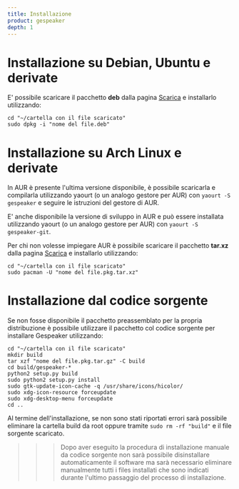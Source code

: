 ```yaml
---
title: Installazione
product: gespeaker
depth: 1
---
```


# Installazione su Debian, Ubuntu e derivate

E' possibile scaricare il pacchetto **deb** dalla pagina [Scarica](../download) e installarlo utilizzando:

	cd "~/cartella con il file scaricato"
    sudo dpkg -i "nome del file.deb"

# Installazione su Arch Linux e derivate

In AUR è presente l'ultima versione disponibile, è possibile scaricarla e compilarla utilizzando yaourt (o un analogo gestore per AUR) con ```yaourt -S gespeaker``` e seguire le istruzioni del gestore di AUR.

E' anche disponibile la versione di sviluppo in AUR e può essere installata utilizzando yaourt (o un analogo gestore per AUR) con ```yaourt -S gespeaker-git```.

Per chi non volesse impiegare AUR è possibile scaricare il pacchetto **tar.xz** dalla pagina [Scarica](../download) e installarlo utilizzando:

	cd "~/cartella con il file scaricato"
    sudo pacman -U "nome del file.pkg.tar.xz"

# Installazione dal codice sorgente

Se non fosse disponibile il pacchetto preassemblato per la propria distribuzione è possibile utilizzare il pacchetto col codice sorgente per installare Gespeaker utilizzando:

    cd "~/cartella con il file scaricato"
    mkdir build
    tar xzf "nome del file.pkg.tar.gz" -C build
    cd build/gespeaker-*
    python2 setup.py build
    sudo python2 setup.py install
    sudo gtk-update-icon-cache -q /usr/share/icons/hicolor/
    sudo xdg-icon-resource forceupdate
    sudo xdg-desktop-menu forceupdate
    cd ..

Al termine dell'installazione, se non sono stati riportati errori sarà possibile eliminare la cartella build da root oppure tramite ```sudo rm -rf "build"``` e il file sorgente scaricato.

>>> Dopo aver eseguito la procedura di installazione manuale da codice sorgente non sarà possibile disinstallare automaticamente il software ma sarà necessario eliminare manualmente tutti i files installati che sono indicati durante l'ultimo passaggio del processo di installazione.
